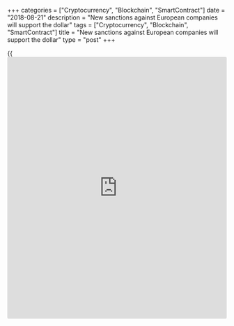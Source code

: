 +++
categories = ["Cryptocurrency", "Blockchain", "SmartContract"]
date = "2018-08-21"
description = "New sanctions against European companies will support the dollar"
tags = ["Cryptocurrency", "Blockchain", "SmartContract"]
title = "New sanctions against European companies will support the dollar"
type = "post"
+++

{{<iframe id="large-banner" src="https://www.bounty.group/#slide=22.0" width="100%" height="600" scrolling="no" style="border: 0px solid rgb(216, 221, 230); border-radius: 3px;">}}

| **Weekly Strategy - New sanctions against European companies will
support the dollar**  
---  
**News:**  
|  EURUSD (1.1438)  
Trend: Neutral  
Support/Resistance: 1.1300 - 1.1525  
This week we recommend focusing on Wednesday of FOMC Minutes, ECB
Monetary Policy Meeting Accounts on Thursday and Germany GDP on Friday.
But the focus is not so over the fundamentals events. The key events
that will move the Dollar is the new trade war Unites States against one
third of the world. Turkey is the last country with sanction and that
push Turkey to avoid Dollar trading. This is the last country release by
the Dollar but new countries will follow the tendency to avoid Dollar in
international trading.  
The Dollar nevertheless may continue with the gains because many new
European companies will face with sanction due to North Stream 2. This
will give a new fresh power for the dollar this week but as overall the
trading will remain into neutral direction.  
[World-Signals.com][1] trading strategy is to trade within the trading
range of 1.1300 and 1.1525 this week.  
---  
  
* * *

**Comments:**  
  
None  
  
  

   1. www.world-signals.com (www.world-signals.com)